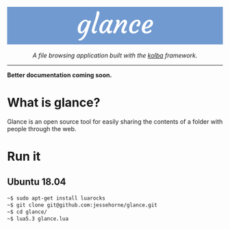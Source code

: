 <p align="center">
<img src="assets/glance_banner.jpg">
</p>

<p align="center"><i>A file browsing application built with the <a href="https://github.com/jessehorne/kolba">kolba</a> framework.</i></p>

---

**Better documentation coming soon.**

# What is glance?

Glance is an open source tool for easily sharing the contents of a folder with people through the web.

# Run it

## Ubuntu 18.04

```
~$ sudo apt-get install luarocks
~$ git clone git@github.com:jessehorne/glance.git
~$ cd glance/
~$ lua5.3 glance.lua
```
